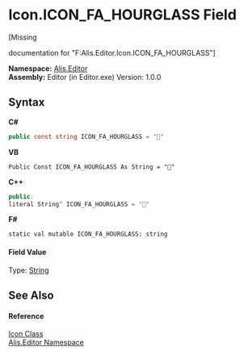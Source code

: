 # Icon.ICON_FA_HOURGLASS Field
 

\[Missing <summary> documentation for "F:Alis.Editor.Icon.ICON_FA_HOURGLASS"\]

**Namespace:**&nbsp;<a href="b150ade4-39de-a232-5f06-d3cdc1b2c538">Alis.Editor</a><br />**Assembly:**&nbsp;Editor (in Editor.exe) Version: 1.0.0

## Syntax

**C#**<br />
``` C#
public const string ICON_FA_HOURGLASS = ""
```

**VB**<br />
``` VB
Public Const ICON_FA_HOURGLASS As String = ""
```

**C++**<br />
``` C++
public:
literal String^ ICON_FA_HOURGLASS = ""
```

**F#**<br />
``` F#
static val mutable ICON_FA_HOURGLASS: string
```


#### Field Value
Type: <a href="https://docs.microsoft.com/dotnet/api/system.string" target="_blank">String</a>

## See Also


#### Reference
<a href="cc0f883c-67f8-f772-c6d7-a60b129f22a7">Icon Class</a><br /><a href="b150ade4-39de-a232-5f06-d3cdc1b2c538">Alis.Editor Namespace</a><br />